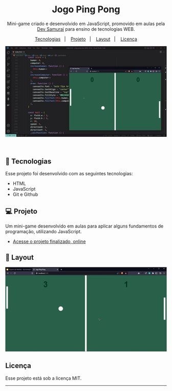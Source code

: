 <h1 align="center"> Jogo Ping Pong </h1>

<p align="center">
Mini-game criado e desenvolvido em JavaScript, promovido em aulas pela <a href="https://st.devsamurai.com.br/0cqlvn/index.html?utm_source=&utm_medium=cpc&utm_campaign=15847297851&utm_content=574424152468&xpromo=gl-574424152468&utm_term=133556228353&gclid=CjwKCAjwgsqoBhBNEiwAwe5w00y09GzlK7NZOr0fi6jTAWuzYmnKX-u8DlMKIWQb5fOEQE8KVYk8HBoCt5UQAvD_BwE" target='_blank'>Dev Samurai</a> para ensino de tecnologias WEB. <br/>


<p align="center">
  <a href="#-tecnologias">Tecnologias</a>&nbsp;&nbsp;&nbsp;|&nbsp;&nbsp;&nbsp;
  <a href="#-projeto">Projeto</a>&nbsp;&nbsp;&nbsp;|&nbsp;&nbsp;&nbsp;
  <a href="#-layout">Layout</a>&nbsp;&nbsp;&nbsp;|&nbsp;&nbsp;&nbsp;
  <a href="#memo-licença">Licença</a>
</p>

<p align="center">
  <img alt="License" src="./preview/preview.jpg.jpeg">
</p>

<br>



## 🚀 Tecnologias

Esse projeto foi desenvolvido com as seguintes tecnologias:

- HTML
- JavaScript
- Git e Github


## 💻 Projeto

Um mini-game desenvolvido em aulas para aplicar alguns fundamentos de programação, utilizando JavaScript.  

- [Acesse o projeto finalizado, online](https://maykbrito.github.io/devlinks)


## 🔖 Layout

<img alt='Layout Ping-Pong' src='./preview/Preview2.jpeg'>

## Licença

Esse projeto está sob a licença MIT.

---
